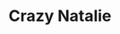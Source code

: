 ---
raw_url: https://prdwebappstorage.blob.core.windows.net/kansaspattons/images/gallery-2009-10-18/photo00732.jpg
index: 13
title: Crazy Natalie
---